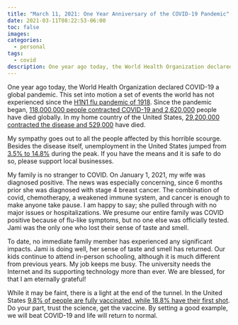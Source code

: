 ```yaml
---
title: "March 11, 2021: One Year Anniversary of the COVID-19 Pandemic"
date: 2021-03-11T08:22:53-06:00
toc: false
images:
categories:
  - personal
tags: 
  - covid
description: One year ago today, the World Health Organization declared COVID-19 a global pandemic.
---
```


One year ago today, the World Health Organization declared COVID-19 a global pandemic. This set into motion a set of events the world has not experienced since the [H1N1 flu pandemic of 1918](https://www.cdc.gov/flu/pandemic-resources/1918-pandemic-h1n1.html). Since the pandemic began, [118,000,000 people contracted COVID-19 and 2,620,000](https://coronavirus.jhu.edu/map.html) people have died globally. In my home country of the United States, [29,200,000 contracted the disease and 529,000](https://coronavirus.jhu.edu/us-map) have died. 

My sympathy goes out to all the people affected by this horrible scourge. Besides the disease itself, unemployment in the United States jumped from [3.5% to 14.8%](https://www.bls.gov/charts/employment-situation/civilian-unemployment-rate.htm) during the peak. If you have the means and it is safe to do so, please support local businesses.


My family is no stranger to COVID. On January 1, 2021, my wife was diagnosed positive. The news was especially concerning, since 6 months prior she was diagnosed with stage 4 breast cancer. The combination of covid, chemotherapy, a weakened immune system, and cancer is enough to make anyone take pause. I am happy to say; she pulled through with no major issues or hospitalizations. We presume our entire family was COVID positive because of flu-like symptoms, but no one else was officially tested. Jami was the only one who lost their sense of taste and smell.

To date, no immediate family member has experienced any significant impacts. Jami is doing well, her sense of taste and smell has returned. Our kids continue to attend in-person schooling, although it is much different from previous years. My job keeps me busy. The university needs the Internet and its supporting technology more than ever. We are blessed, for that I am eternally grateful!

While it may be faint, there is a light at the end of the tunnel. In the United States [9.8% of people are fully vaccinated, while 18.8% have their first shot](https://www.npr.org/sections/health-shots/2021/01/28/960901166/how-is-the-covid-19-vaccination-campaign-going-in-your-state). Do your part, trust the science, get the vaccine. By setting a good example, we will beat COVID-19 and life will return to normal.